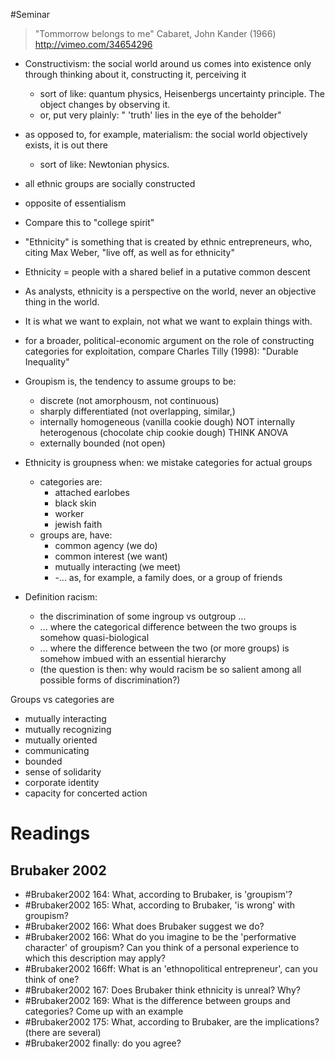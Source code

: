 #Seminar

>"Tommorrow belongs to me"
>Cabaret, John Kander (1966)
><http://vimeo.com/34654296>

- Constructivism: the social world around us comes into existence only through thinking about it, constructing it, perceiving it
    - sort of like: quantum physics, Heisenbergs uncertainty principle. The object changes by observing it.
    - or, put very plainly: " 'truth' lies in the eye of the beholder"
- as opposed to, for example, materialism: the social world objectively exists, it is out there
    - sort of like: Newtonian physics.
- all ethnic groups are socially constructed
- opposite of essentialism
- Compare this to "college spirit"
- "Ethnicity" is something that is created by ethnic entrepreneurs, who, citing Max Weber,  "live off, as well as for ethnicity"
- Ethnicity = people with a shared belief in a putative common descent
- As analysts, ethnicity is a perspective on the world, never an objective thing in the world.
- It is what we want to explain, not what we want to explain things with.
- for a broader, political-economic argument on the role of constructing categories for exploitation, compare Charles Tilly (1998): "Durable Inequality"
- Groupism is, the tendency to assume groups to be:
    - discrete (not amorphousm, not continuous)
    - sharply differentiated (not overlapping, similar,)
    - internally homogeneous (vanilla cookie dough) NOT internally heterogenous (chocolate chip cookie dough) THINK ANOVA
    - externally bounded (not open)
- Ethnicity is groupness when: we mistake categories for actual groups
    - categories are:
        - attached earlobes
        - black skin
        - worker
        - jewish faith
    - groups are, have:
        - common agency (we do)
        - common interest (we want)
        - mutually interacting (we meet)
        - -... as, for example, a family does, or a group of friends

- Definition racism:
    - the discrimination of some ingroup vs outgroup ...
    - ... where the categorical difference between the two groups is somehow quasi-biological
    - ... where the difference between the two (or more groups) is somehow imbued with an essential hierarchy
    - (the question is then: why would racism be so salient among all possible forms of discrimination?)

Groups vs categories are
- mutually interacting
- mutually recognizing
- mutually oriented
- communicating
- bounded
- sense of solidarity
- corporate identity
- capacity for concerted action

# Readings

## Brubaker 2002

- #Brubaker2002 164: What, according to Brubaker, is 'groupism'?
- #Brubaker2002 165: What, according to Brubaker, 'is wrong' with groupism?
- #Brubaker2002 166: What does Brubaker suggest we do?
- #Brubaker2002 166: What do you imagine to be the 'performative character' of groupism? Can you think of a personal experience to which this description may apply?
- #Brubaker2002 166ff: What is an 'ethnopolitical entrepreneur', can you think of one?
- #Brubaker2002 167: Does Brubaker think ethnicity is unreal? Why?
- #Brubaker2002 169: What is the difference between groups and categories? Come up with an example
- #Brubaker2002 175: What, according to Brubaker, are the implications? (there are several)
- #Brubaker2002 finally: do you agree?

